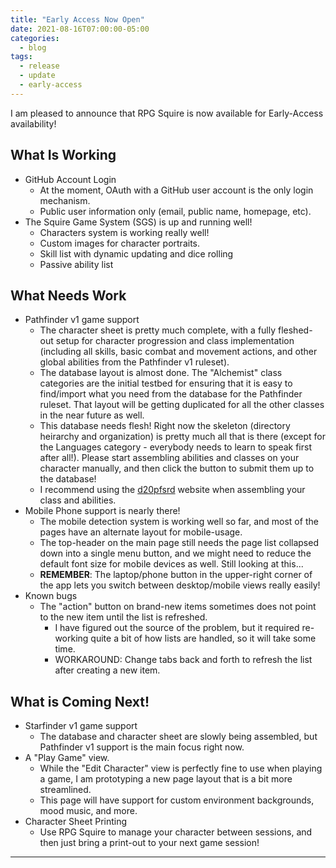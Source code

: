 ```yaml
---
title: "Early Access Now Open"
date: 2021-08-16T07:00:00-05:00
categories:
  - blog
tags:
  - release
  - update
  - early-access
---
```


I am pleased to announce that RPG Squire is now available for Early-Access availability!

## What Is Working
* GitHub Account Login
   * At the moment, OAuth with a GitHub user account is the only login mechanism.
   * Public user information only (email, public name, homepage, etc).
* The Squire Game System (SGS) is up and running well!
   * Characters system is working really well!
   * Custom images for character portraits.
   * Skill list with dynamic updating and dice rolling
   * Passive ability list

## What Needs Work
* Pathfinder v1 game support
   * The character sheet is pretty much complete, with a fully fleshed-out setup for character progression and class implementation (including all skills, basic combat and movement actions, and other global abilities from the Pathfinder v1 ruleset).
   * The database layout is almost done. The "Alchemist" class categories are the initial testbed for ensuring that it is easy to find/import what you need from the database for the Pathfinder ruleset. That layout will be getting duplicated for all the other classes in the near future as well.
   * This database needs flesh! Right now the skeleton (directory heirarchy and organization) is pretty much all that is there (except for the Languages category - everybody needs to learn to speak first after all!). Please start assembling abilities and classes on your character manually, and then click the button to submit them up to the database!
   * I recommend using the [d20pfsrd](https://www.d20pfsrd.com/) website when assembling your class and abilities.
* Mobile Phone support is nearly there!
   * The mobile detection system is working well so far, and most of the pages have an alternate layout for mobile-usage.
   * The top-header on the main page still needs the page list collapsed down into a single menu button, and we might need to reduce the default font size for mobile devices as well. Still looking at this...
   * **REMEMBER**: The laptop/phone button in the upper-right corner of the app lets you switch between desktop/mobile views really easily!
* Known bugs
   * The "action" button on brand-new items sometimes does not point to the new item until the list is refreshed.
      * I have figured out the source of the problem, but it required re-working quite a bit of how lists are handled, so it will take some time.
      * WORKAROUND: Change tabs back and forth to refresh the list after creating a new item.


## What is Coming Next!
* Starfinder v1 game support
   * The database and character sheet are slowly being assembled, but Pathfinder v1 support is the main focus right now.
* A "Play Game" view.
   * While the "Edit Character" view is perfectly fine to use when playing a game, I am prototyping a new page layout that is a bit more streamlined.
   * This page will have support for custom environment backgrounds, mood music, and more.
* Character Sheet Printing
   * Use RPG Squire to manage your character between sessions, and then just bring a print-out to your next game session!

---
